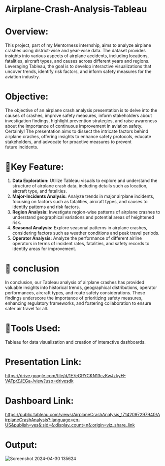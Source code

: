 # Airplane-Crash-Analysis-Tableau 

# Overview:
This project, part of my Mentorness internship, aims to analyze airplane crashes using district-wise and year-wise data. The dataset provides insights into various aspects of airplane accidents, including locations, fatalities, aircraft types, and causes across different years and regions. Leveraging Tableau, the goal is to develop interactive visualizations that uncover trends, identify risk factors, and inform safety measures for the aviation industry.

# Objective:
The objective of an airplane crash analysis presentation is to delve into the causes of crashes, improve safety measures, inform stakeholders about investigation findings, highlight prevention strategies, and raise awareness about the importance of continuous improvement in aviation safety.
Certainly! The presentation aims to dissect the intricate factors behind airplane crashes, offering insights to enhance safety protocols, educate stakeholders, and advocate for proactive measures to prevent future incidents.


# 📌Key Feature:
1. **Data Exploration:** Utilize Tableau visuals to explore and understand the structure of airplane crash data, including details such as location, aircraft type, and fatalities.
2. **Major-Incidents Analysis:** Analyze trends in major airplane incidents, focusing on factors such as fatalities, aircraft types, and causes to identify patterns and risk factors.
3. **Region Analysis:** Investigate region-wise patterns of airplane crashes to understand geographical variations and potential areas of heightened risk.
4. **Seasonal Analysis:** Explore seasonal patterns in airplane crashes, considering factors such as weather conditions and peak travel periods.
5. **Operator Analysis:** Analyze the performance of different airline operators in terms of incident rates, fatalities, and safety records to identify areas for improvement.

# 📌 conclusion
In conclusion, our Tableau analysis of airplane crashes has provided valuable insights into historical trends, geographical distributions, operator performances, aircraft types, and route safety considerations. These findings underscore the importance of prioritizing safety measures, enhancing regulatory frameworks, and fostering collaboration to ensure safer air travel for all.

# 📌Tools Used:
Tableau for data visualization and creation of interactive dashboards.

# Presentation Link:
https://drive.google.com/file/d/1E7eGRYCKN13czKwJzkyH-VATprZJEGa-/view?usp=drivesdk

# Dashboard Link:
https://public.tableau.com/views/AirplaneCrashAnalysis_17142097297940/AirplaneCrashAnalysis?:language=en-US&publish=yes&:sid=&:display_count=n&:origin=viz_share_link

# Output:
![Screenshot 2024-04-30 135624](https://github.com/MyProjects-5/Airplane-Crash-Analysis/assets/140932670/ac5bd685-5d6b-430a-b4fc-4067c67fa1e3)

